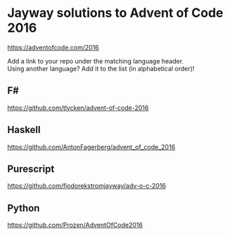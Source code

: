 # Jayway solutions to Advent of Code 2016

https://adventofcode.com/2016

Add a link to your repo under the matching language header.  
Using another language? Add it to the list (in alphabetical order)!

## F# #

https://github.com/tlycken/advent-of-code-2016

## Haskell
https://github.com/AntonFagerberg/advent_of_code_2016

## Purescript
https://github.com/fjodorekstromjayway/adv-o-c-2016

## Python
https://github.com/Prozen/AdventOfCode2016
